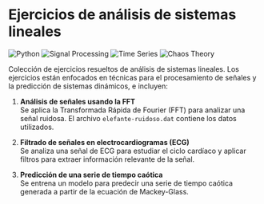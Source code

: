 # Ejercicios de análisis de sistemas lineales

![Python](https://img.shields.io/badge/language-Python-blue)
![Signal Processing](https://img.shields.io/badge/topic-Signal%20Processing-green)
![Time Series](https://img.shields.io/badge/topic-Time%20Series-orange)
![Chaos Theory](https://img.shields.io/badge/topic-Chaos%20Theory-red)

Colección de ejercicios resueltos de análisis de sistemas lineales. Los ejercicios están enfocados en técnicas para el procesamiento de señales y la predicción de sistemas dinámicos, e incluyen:

1. **Análisis de señales usando la FFT**  
   Se aplica la Transformada Rápida de Fourier (FFT) para analizar una señal ruidosa. El archivo `elefante-ruidoso.dat` contiene los datos utilizados.

2. **Filtrado de señales en electrocardiogramas (ECG)**  
   Se analiza una señal de ECG para estudiar el ciclo cardíaco y aplicar filtros para extraer información relevante de la señal.

3. **Predicción de una serie de tiempo caótica**  
   Se entrena un modelo para predecir una serie de tiempo caótica generada a partir de la ecuación de Mackey-Glass.
